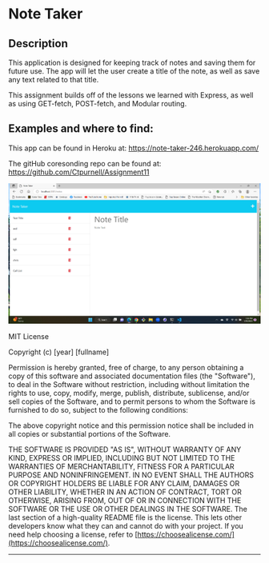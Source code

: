 # Note Taker

## Description

This application is designed for keeping track of notes and saving them for future use. The app will let the user create a title of the note, as well as save any text related to that title.

This assignment builds off of the lessons we learned with Express, as well as using GET-fetch, POST-fetch, and Modular routing.

## Examples and where to find:

This app can be found in Heroku at:
https://note-taker-246.herokuapp.com/

The gitHub coresonding repo can be found at:
https://github.com/Ctpurnell/Assignment11

![alt text](<./public/Screenshot%20(45).png>)

MIT License

Copyright (c) [year] [fullname]

Permission is hereby granted, free of charge, to any person obtaining a copy
of this software and associated documentation files (the "Software"), to deal
in the Software without restriction, including without limitation the rights
to use, copy, modify, merge, publish, distribute, sublicense, and/or sell
copies of the Software, and to permit persons to whom the Software is
furnished to do so, subject to the following conditions:

The above copyright notice and this permission notice shall be included in all
copies or substantial portions of the Software.

THE SOFTWARE IS PROVIDED "AS IS", WITHOUT WARRANTY OF ANY KIND, EXPRESS OR
IMPLIED, INCLUDING BUT NOT LIMITED TO THE WARRANTIES OF MERCHANTABILITY,
FITNESS FOR A PARTICULAR PURPOSE AND NONINFRINGEMENT. IN NO EVENT SHALL THE
AUTHORS OR COPYRIGHT HOLDERS BE LIABLE FOR ANY CLAIM, DAMAGES OR OTHER
LIABILITY, WHETHER IN AN ACTION OF CONTRACT, TORT OR OTHERWISE, ARISING FROM,
OUT OF OR IN CONNECTION WITH THE SOFTWARE OR THE USE OR OTHER DEALINGS IN THE
SOFTWARE.
The last section of a high-quality README file is the license. This lets other developers know what they can and cannot do with your project. If you need help choosing a license, refer to [https://choosealicense.com/](https://choosealicense.com/).

---
